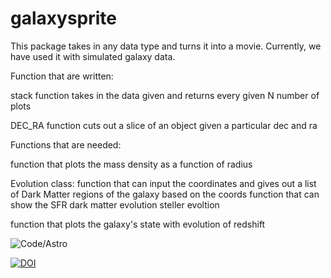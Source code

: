 # galaxysprite

This package takes in any data type and turns it into a movie. Currently, we have used it with simulated galaxy data. 

Function that are written: 

stack function takes in the data given and returns every given N number of plots

DEC_RA function cuts out a slice of an object given a particular dec and ra


Functions that are needed: 

function that plots the mass density as a function of radius 

Evolution class: 
function that can input the coordinates and gives out a list of Dark Matter regions of the galaxy based on the coords
function that can show the SFR 
dark matter evolution 
steller evoltion 

function that plots the galaxy's state with evolution of redshift 

![Code/Astro](https://img.shields.io/badge/Code_Astro-purple)

[![DOI](https://zenodo.org/badge/DOI/10.5281/zenodo.8145254.svg)](https://doi.org/10.5281/zenodo.8145254)

